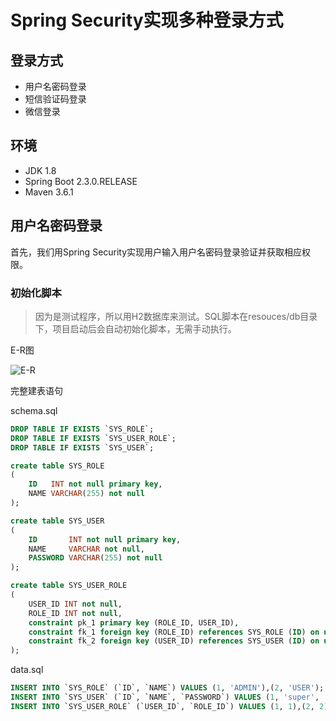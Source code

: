 # Spring Security实现多种登录方式

## 登录方式

- 用户名密码登录
- 短信验证码登录
- 微信登录

## 环境

- JDK 1.8
- Spring Boot 2.3.0.RELEASE
- Maven 3.6.1

## 用户名密码登录

首先，我们用Spring Security实现用户输入用户名密码登录验证并获取相应权限。

### 初始化脚本

> 因为是测试程序，所以用H2数据库来测试。SQL脚本在resouces/db目录下，项目启动后会自动初始化脚本，无需手动执行。

E-R图

![E-R](https://img2020.cnblogs.com/blog/683206/202005/683206-20200520194043917-1557519493.png)



完整建表语句

schema.sql

```sql
DROP TABLE IF EXISTS `SYS_ROLE`;
DROP TABLE IF EXISTS `SYS_USER_ROLE`;
DROP TABLE IF EXISTS `SYS_USER`;

create table SYS_ROLE
(
    ID   INT not null primary key,
    NAME VARCHAR(255) not null
);

create table SYS_USER
(
    ID       INT not null primary key,
    NAME     VARCHAR not null,
    PASSWORD VARCHAR(255) not null
);

create table SYS_USER_ROLE
(
    USER_ID INT not null,
    ROLE_ID INT not null,
    constraint pk_1 primary key (ROLE_ID, USER_ID),
    constraint fk_1 foreign key (ROLE_ID) references SYS_ROLE (ID) on update cascade on delete cascade,
    constraint fk_2 foreign key (USER_ID) references SYS_USER (ID) on update cascade on delete cascade
);
```

data.sql

```sql
INSERT INTO `SYS_ROLE` (`ID`, `NAME`) VALUES (1, 'ADMIN'),(2, 'USER');
INSERT INTO `SYS_USER` (`ID`, `NAME`, `PASSWORD`) VALUES (1, 'super', '888888'), (2, 'jack', '666666'), (3, 'lucy', '999999');
INSERT INTO `SYS_USER_ROLE` (`USER_ID`, `ROLE_ID`) VALUES (1, 1),(2, 2),(3, 2);
```



